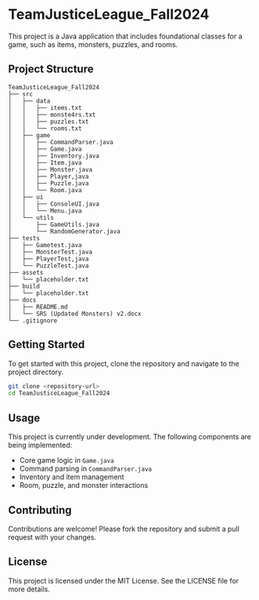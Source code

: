 # TeamJusticeLeague_Fall2024

This project is a Java application that includes foundational classes for a game, such as items, monsters, puzzles, and rooms.

## Project Structure

```
TeamJusticeLeague_Fall2024
├── src
│   ├── data
│   │   ├── items.txt
│   │   ├── monste4rs.txt
│   │   ├── puzzles.txt
│   │   └── rooms.txt
│   ├── game
│   │   ├── CommandParser.java
│   │   ├── Game.java
│   │   ├── Inventory.java
│   │   ├── Item.java
│   │   ├── Monster.java
│   │   ├── Player,java
│   │   ├── Puzzle.java
│   │   └── Room.java
│   ├── ui
│   │   ├── ConsoleUI.java
│   │   └── Menu.java
│   └── utils
│       ├── GameUtils.java
│       └── RandomGenerator.java
├── tests
│   ├── Gametest.java
│   ├── MonsterTest.java
│   ├── PlayerTest,java
│   └── PuzzleTest.java
├── assets
│   └── placeholder.txt
├── build
│   └── placeholder.txt
├── docs
│   ├── README.md
│   └── SRS (Updated Monsters) v2.docx
└── .gitignore
```

## Getting Started

To get started with this project, clone the repository and navigate to the project directory.

```bash
git clone <repository-url>
cd TeamJusticeLeague_Fall2024
```

## Usage

This project is currently under development. The following components are being implemented:
- Core game logic in `Game.java`
- Command parsing in `CommandParser.java`
- Inventory and item management
- Room, puzzle, and monster interactions

## Contributing

Contributions are welcome! Please fork the repository and submit a pull request with your changes.

## License

This project is licensed under the MIT License. See the LICENSE file for more details.
